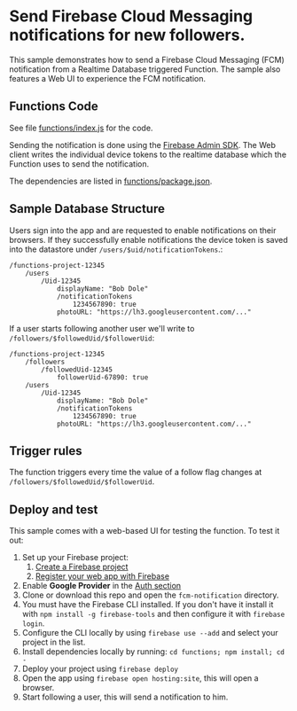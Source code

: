 # Send Firebase Cloud Messaging notifications for new followers.

This sample demonstrates how to send a Firebase Cloud Messaging (FCM) notification from a Realtime Database triggered Function. The sample also features a Web UI to experience the FCM notification.


## Functions Code

See file [functions/index.js](functions/index.js) for the code.

Sending the notification is done using the [Firebase Admin SDK](https://www.npmjs.com/package/firebase-admin). The Web client writes the individual device tokens to the realtime database which the Function uses to send the notification.

The dependencies are listed in [functions/package.json](functions/package.json).


## Sample Database Structure

Users sign into the app and are requested to enable notifications on their browsers. If they successfully enable notifications the device token is saved into the datastore under `/users/$uid/notificationTokens`.:

```
/functions-project-12345
    /users
        /Uid-12345
            displayName: "Bob Dole"
            /notificationTokens
                1234567890: true
            photoURL: "https://lh3.googleusercontent.com/..."

```

If a user starts following another user we'll write to `/followers/$followedUid/$followerUid`:

```
/functions-project-12345
    /followers
        /followedUid-12345
            followerUid-67890: true
    /users
        /Uid-12345
            displayName: "Bob Dole"
            /notificationTokens
                1234567890: true
            photoURL: "https://lh3.googleusercontent.com/..."

```


## Trigger rules

The function triggers every time the value of a follow flag changes at `/followers/$followedUid/$followerUid`.


## Deploy and test

This sample comes with a web-based UI for testing the function. To test it out:

 1. Set up your Firebase project:
     1. [Create a Firebase project](https://firebase.google.com/docs/web/setup/#create-firebase-project)
     1. [Register your web app with Firebase](https://firebase.google.com/docs/web/setup/#register-app)
 1. Enable **Google Provider** in the [Auth section](https://console.firebase.google.com/project/_/authentication/providers)
 1. Clone or download this repo and open the `fcm-notification` directory.
 1. You must have the Firebase CLI installed. If you don't have it install it with `npm install -g firebase-tools` and then configure it with `firebase login`.
 1. Configure the CLI locally by using `firebase use --add` and select your project in the list.
 1. Install dependencies locally by running: `cd functions; npm install; cd -`
 1. Deploy your project using `firebase deploy`
 1. Open the app using `firebase open hosting:site`, this will open a browser.
 1. Start following a user, this will send a notification to him.
